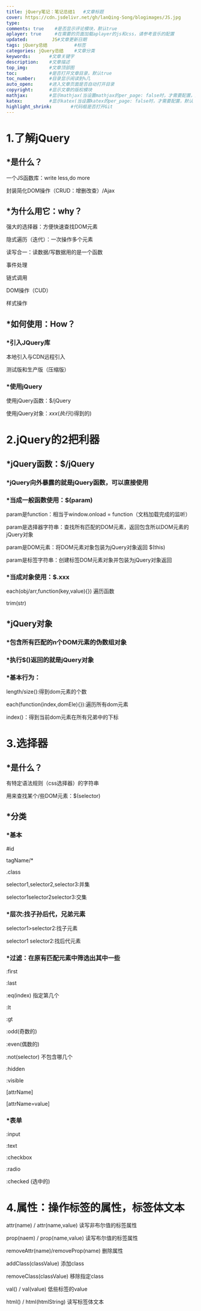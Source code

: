 ```yaml
---
title: jQuery笔记：笔记总结1   #文章标题
cover: https://cdn.jsdelivr.net/gh/lanQing-Song/blogimages/JS.jpg
type: 
comments: true    #是否显示评论模块，默认true
aplayer: true     #在需要的页面加载aplayer的js和css，请参考音乐的配置
updated:         JS#文章更新日期
tags: jQuery总结          #标签
categories: jQuery总结    #文章分类
keywords:       #文章关键字
description:    #文章描述
top_img:        #文章顶部图
toc:            #是否打开文章目录，默认true
toc_number:     #目录显示阅读到%几
auto_open:      #进入文章页面是否自动打开目录
copyright:      #显示文章的版权模块
mathjax:        #显示mathjax(当设置mathjax的per_page: false时，才需要配置，默认 false)
katex:          #显示katex(当设置katex的per_page: false时，才需要配置，默认 false)
highlight_shrink:       #代码框是否打开Git
---
```


# 1.了解jQuery

##  *是什么？

  一个JS函数库：write less,do more

  封装简化DOM操作（CRUD：增删改查）/Ajax



##  *为什么用它：why？

  强大的选择器：方便快速查找DOM元素

  隐式遍历（迭代）：一次操作多个元素

  读写合一：读数据/写数据用的是一个函数

  事件处理

  链式调用

  DOM操作（CUD）

  样式操作



##  *如何使用：How？

###   *引入JQuery库

   本地引入与CDN远程引入

   测试版和生产版（压缩版）

###   *使用jQuery

   使用jQuery函数：$/jQuery

   使用jQuery对象：$xxx(执行$()得到的)



# 2.jQuery的2把利器

##  *jQuery函数：$/jQuery 

###   *jQuery向外暴露的就是jQuery函数，可以直接使用

###   *当成一般函数使用：$(param)

   param是function：相当于window.onload = function（文档加载完成的监听）

   param是选择器字符串：查找所有匹配的DOM元素，返回包含所以DOM元素的jQuery对象

   param是DOM元素：将DOM元素对象包装为jQuery对象返回 $(this)

   param是标签字符串：创建标签DOM元素对象并包装为jQuery对象返回

###   *当成对象使用：$.xxx

   each(obj/arr,function(key,value){}) 遍历函数

   trim(str)

##  *jQuery对象

###   *包含所有匹配的n个DOM元素的伪数组对象

###   *执行$()返回的就是jQuery对象

###   *基本行为：

   length/size():得到dom元素的个数

[index]: 得到指定下标对应的dom元素

   each(function(index,domEle){}):遍历所有dom元素

   index()：得到当前dom元素在所有兄弟中的下标



# 3.选择器

##  *是什么？

  有特定语法规则（css选择器）的字符串

  用来查找某个/些DOM元素：$(selector)

##  *分类

###   *基本

   \#id

   tagName/*

   .class

   selector1,selector2,selector3:并集

   selector1selector2selector3:交集

###   *层次:找子孙后代，兄弟元素 

   selector1>selector2:找子元素

   selector1 selector2:找后代元素

###   *过滤：在原有匹配元素中筛选出其中一些

   :first

   :last

   :eq(index)  指定第几个

   :lt

   :gt

   :odd(奇数的)

   :even(偶数的)

   :not(selector) 不包含哪几个

   :hidden

   :visible

   [attrName]

   [attrName=value]

###   *表单

   :input

   :text

   :checkbox

   :radio

   :checked (选中的)



# 4.属性：操作标签的属性，标签体文本

 attr(name) / attr(name,value) 读写非布尔值的标签属性

 prop(naem) / prop(name,value) 读写布尔值的标签属性

 removeAttr(name)/removeProp(name) 删除属性

 addClass(classValue) 添加class

 removeClass(classValue) 移除指定class

 val() / val(value) 低些标签的value

 html() / html(htmlString) 读写标签体文本

 